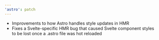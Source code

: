 ```yaml
---
'astro': patch
---
```


- Improvements to how Astro handles style updates in HMR
- Fixes a Svelte-specific HMR bug that caused Svelte component styles to be lost once a .astro file was hot reloaded
